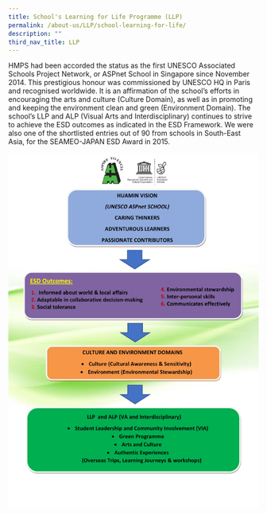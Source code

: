```yaml
---
title: School's Learning for Life Programme (LLP)
permalink: /about-us/LLP/school-learning-for-life/
description: ""
third_nav_title: LLP
---
```



HMPS had been accorded the status as the first UNESCO Associated Schools Project Network, or ASPnet School in Singapore since November 2014. This prestigious honour was commissioned by UNESCO HQ in Paris and recognised worldwide. It is an affirmation of the school’s efforts in encouraging the arts and culture (Culture Domain), as well as in promoting and keeping the environment clean and green (Environment Domain). The school’s LLP and ALP (Visual Arts and Interdisciplinary) continues to strive to achieve the ESD outcomes as indicated in the ESD Framework. We were also one of the shortlisted entries out of 90 from schools in South-East Asia, for the SEAMEO-JAPAN ESD Award in 2015.

![](/images/CAT%203_Framework_ESD-page-001.jpg)
